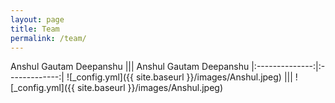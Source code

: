 ```yaml
---
layout: page
title: Team
permalink: /team/
---
```


Anshul Gautam Deepanshu    |||    Anshul Gautam Deepanshu
|:--------------:|:-------------:|
![_config.yml]({{ site.baseurl }}/images/Anshul.jpeg)    |||    ![_config.yml]({{ site.baseurl }}/images/Anshul.jpeg)


